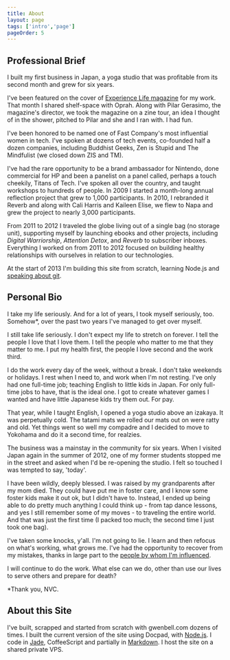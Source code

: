 ```yaml
---
title: About
layout: page
tags: ['intro','page']
pageOrder: 5
---
```


Professional Brief
---

I built my first business in Japan, a yoga studio that was profitable from its second month and grew for six years. 

I've been featured on the cover of [Experience Life magazine](http://shanerichphoto.com/wp-content/uploads/2010/05/bitter3.jpg) for my work. That month I shared shelf-space with Oprah. Along with Pilar Gerasimo, the magazine's director, we took the magazine on a zine tour, an idea I thought of in the shower, pitched to Pilar and she and I ran with. I had fun.

I've been honored to be named one of Fast Company's most influential women in tech. I've spoken at dozens of tech events, co-founded half a dozen companies, including Buddhist Geeks, Zen is Stupid and The Mindfulist (we closed down ZIS and TM).

I've had the rare opportunity to be a brand ambassador for Nintendo, done commercial for HP and been a panelist on a panel called, perhaps a touch cheekily, Titans of Tech. I've spoken all over the country, and taught workshops to hundreds of people. In 2009 I started a month-long annual reflection project that grew to 1,000 participants. In 2010, I rebranded it Reverb and along with Cali Harris and Kaileen Elise, we flew to Napa and grew the project to nearly 3,000 participants.

From 2011 to 2012 I traveled the globe living out of a single bag (no storage unit), supporting myself by launching ebooks and other projects, including _Digital Warriorship_, _Attention Detox_, and _Reverb_ to subscriber inboxes. Everything I worked on from 2011 to 2012 focused on building healthy relationships with ourselves in relation to our technologies. 

At the start of 2013 I'm building this site from scratch, learning Node.js and [speaking about git](/pages/speaking). 

Personal Bio
---

I take my life seriously. And for a lot of years, I took myself seriously, too. Somehow*, over the past two years I've managed to get over myself. 

I still take life seriously. I don't expect my life to stretch on forever. I tell the people I love that I love them. I tell the people who matter to me that they matter to me. I put my health first, the people I love second and the work third. 

I do the work every day of the week, without a break. I don't take weekends or holidays. I rest when I need to, and work when I'm not resting. I've only had one full-time job; teaching English to little kids in Japan. For only full-time jobs to have, that is the ideal one. I got to create whatever games I wanted and have little Japanese kids try them out. For pay.

That year, while I taught English, I opened a yoga studio above an izakaya. It was perpetually cold. The tatami mats we rolled our mats out on were ratty and old. Yet things went so well my compadre and I decided to move to Yokohama and do it a second time, for realzies. 

The business was a mainstay in the community for six years. When I visited Japan again in the summer of 2012, one of my former students stopped me in the street and asked when I'd be re-opening the studio. I felt so touched I was tempted to say, 'today'.

I have been wildly, deeply blessed. I was raised by my grandparents after my mom died. They could have put me in foster care, and I know some foster kids make it out ok, but I didn't have to. Instead, I ended up being able to do pretty much anything I could think up - from tap dance lessons, and yes I still remember some of my moves - to traveling the entire world. And that was just the first time (I packed too much; the second time I just took one bag).

I've taken some knocks, y'all. I'm not going to lie. I learn and then refocus on what's working, what grows me. I've had the opportunity to recover from my mistakes, thanks in large part to the [people by whom I'm influenced](/pages/influences). 

I will continue to do the work. What else can we do, other than use our lives to serve others and prepare for death? 

*Thank you, NVC.

About this Site
--- 
 
I've built, scrapped and started from scratch with gwenbell.com dozens of times. I built the current version of the site using Docpad, with [Node.js](http://nodejs.org/). I code in [Jade](http://jade-lang.com/), CoffeeScript and partially in [Markdown](http://daringfireball.net/projects/markdown/). I host the site on a shared private VPS.